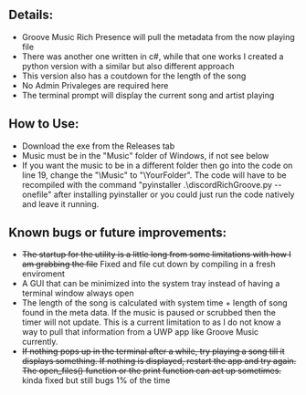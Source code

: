 ## Details:

* Groove Music Rich Presence will pull the metadata from the now playing file
* There was another one written in c#, while that one works I created a python version with a similar but also different approach 
* This version also has a coutdown for the length of the song
* No Admin Privaleges are required here
* The terminal prompt will display the current song and artist playing

## How to Use:

* Download the exe from the Releases tab
* Music must be in the "Music" folder of Windows, if not see below
* If you want the music to be in a different folder then go into the code on line 19, change the "\Music" to "\YourFolder". The code will have to be recompiled with the command "pyinstaller .\discordRichGroove.py --onefile" after installing pyinstaller or you could just run the code natively and leave it running.

## Known bugs or future improvements:

* ~~The startup for the utility is a little long from some limitations with how I am grabbing the file~~ Fixed and file cut down by compiling in a fresh enviroment
* A GUI that can be minimized into the system tray instead of having a terminal window always open
* The length of the song is calculated with system time + length of song found in the meta data. If the music is paused or scrubbed then the timer will not update. This is a current limitation to as I do not know a way to pull that information from a UWP app like Groove Music currently.
* ~~If nothing pops up in the terminal after a while, try playing a song till it displays something. If nothing is displayed, restart the app and try again. The open_files() function or the print function can act up sometimes.~~ kinda fixed but still bugs 1% of the time
